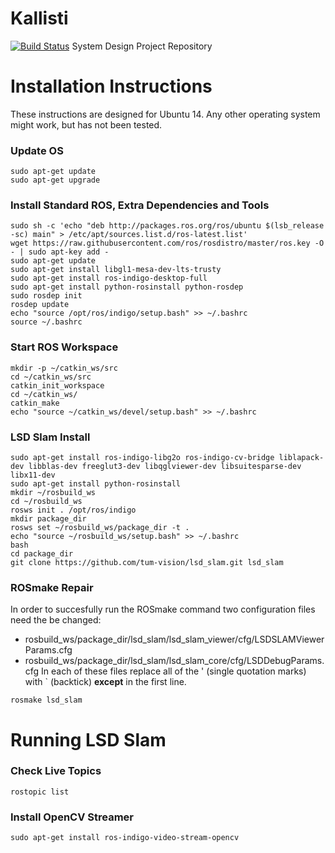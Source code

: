 # Kallisti
[![Build Status](https://travis-ci.com/hirshagarwal/Kallisti.svg?token=mSzPbV9PoZUsz4A2j2RR&branch=master)](https://travis-ci.com/hirshagarwal/Kallisti)
System Design Project Repository

# Installation Instructions
These instructions are designed for Ubuntu 14. Any other operating system might work, but has not been tested.
### Update OS
~~~~
sudo apt-get update
sudo apt-get upgrade
~~~~
### Install Standard ROS, Extra Dependencies and Tools
~~~~
sudo sh -c 'echo "deb http://packages.ros.org/ros/ubuntu $(lsb_release -sc) main" > /etc/apt/sources.list.d/ros-latest.list'
wget https://raw.githubusercontent.com/ros/rosdistro/master/ros.key -O - | sudo apt-key add -
sudo apt-get update
sudo apt-get install libgl1-mesa-dev-lts-trusty
sudo apt-get install ros-indigo-desktop-full 
sudo apt-get install python-rosinstall python-rosdep 
sudo rosdep init
rosdep update 
echo "source /opt/ros/indigo/setup.bash" >> ~/.bashrc
source ~/.bashrc
~~~~
### Start ROS Workspace
~~~~
mkdir -p ~/catkin_ws/src 
cd ~/catkin_ws/src 
catkin_init_workspace 
cd ~/catkin_ws/ 
catkin_make
echo "source ~/catkin_ws/devel/setup.bash" >> ~/.bashrc
~~~~
### LSD Slam Install
~~~~
sudo apt-get install ros-indigo-libg2o ros-indigo-cv-bridge liblapack-dev libblas-dev freeglut3-dev libqglviewer-dev libsuitesparse-dev libx11-dev
sudo apt-get install python-rosinstall
mkdir ~/rosbuild_ws
cd ~/rosbuild_ws
rosws init . /opt/ros/indigo
mkdir package_dir
rosws set ~/rosbuild_ws/package_dir -t .
echo "source ~/rosbuild_ws/setup.bash" >> ~/.bashrc
bash
cd package_dir
git clone https://github.com/tum-vision/lsd_slam.git lsd_slam
~~~~
### ROSmake Repair
In order to succesfully run the ROSmake command two configuration files need the be changed:
* rosbuild_ws/package_dir/lsd_slam/lsd_slam_viewer/cfg/LSDSLAMViewerParams.cfg
* rosbuild_ws/package_dir/lsd_slam/lsd_slam_core/cfg/LSDDebugParams.cfg
In each of these files replace all of the ' (single quotation marks) with \` (backtick) **except** in the first line.
~~~~
rosmake lsd_slam
~~~~

# Running LSD Slam
### Check Live Topics
~~~~
rostopic list
~~~~
### Install OpenCV Streamer
~~~~
sudo apt-get install ros-indigo-video-stream-opencv
~~~~
